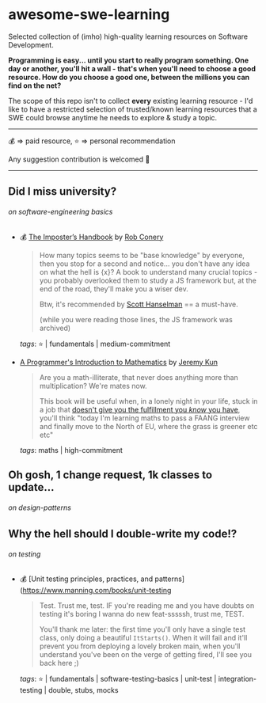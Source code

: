 # awesome-swe-learning
Selected collection of (imho) high-quality learning resources on Software Development.

**Programming is easy... until you start to really program something. One day or another, you'll hit a wall - that's when you'll need to choose a good resource. How do you choose a good one, between the millions you can find on the net?**

The scope of this repo isn't to collect **every** existing learning resource - I'd like to have a restricted selection of trusted/known learning resources that a SWE could browse anytime he needs to explore & study a topic.

- - - - - -
:moneybag: => paid resource, :star: => personal recommendation

Any suggestion contribution is welcomed :triumph:
- - - - - -

## Did I miss university?
###### on software-engineering basics

- :moneybag: [The Imposter’s Handbook](https://bigmachine.io/products/the-imposters-handbook/) by [Rob Conery](https://github.com/robconery)

  > How many topics seems to be "base knowledge" by everyone, then you stop for a second and notice... you don't have any idea on what the hell is {x}? A book to understand many crucial topics - you probably overlooked them to study a JS framework but, at the end of the road, they'll make you a wiser dev. 
  >
  > Btw, it's recommended by [Scott Hanselman](https://github.com/shanselman) == a must-have.
  >
  > (while you were reading those lines, the JS framework was archived)
  >
  *tags*: :star: | fundamentals | medium-commitment

- [A Programmer's Introduction to Mathematics](https://pimbook.org/) by [Jeremy Kun](https://jeremykun.com/)

  > Are you a math-illiterate, that never does anything more than multiplication? We're mates now. 
  >
  > This book will be useful when, in a lonely night in your life, stuck in a job that [doesn't give you the fulfillment you _know_ you have](http://antirez.com/news/129#futileness),  you'll think "today I'm learning maths to pass a FAANG interview and finally move to the North of EU, where the grass is greener etc etc"
  >
  *tags*: maths | high-commitment

## Oh gosh, 1 change request, 1k classes to update...
###### on design-patterns

## Why the hell should I double-write my code!?
###### _on testing_

- :moneybag: [Unit testing principles, practices, and patterns](https://www.manning.com/books/unit-testing

  > Test. Trust me, test. IF you're reading me and you have doubts on testing it's boring I wanna do new feat-sssssh, trust me, TEST. 
  > 
  > You'll thank me later: the first time you'll only have a single test class, only doing a beautiful `ItStarts()`. When it will fail and it'll prevent you from deploying a lovely broken main, when you'll understand you've been on the verge of getting fired, I'll see you back here ;)
  >
  *tags*: :star: | fundamentals | software-testing-basics | unit-test | integration-testing | double, stubs, mocks
